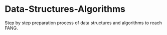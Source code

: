 # Data-Structures-Algorithms
Step by step preparation process of data structures and algorithms to reach FANG.
